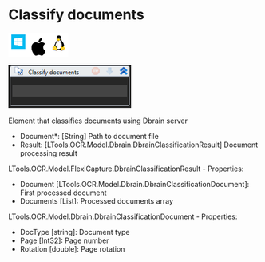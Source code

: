 # Classify documents

![](<../../../../.gitbook/assets/image (4).png>)

![](<../../../../.gitbook/assets/image (277).png>)



Element that classifies documents using Dbrain server

* Document\*: \[String] Path to document file
* Result: \[LTools.OCR.Model.Dbrain.DbrainClassificationResult] Document processing result

LTools.OCR.Model.FlexiCapture.DbrainClassificationResult - Properties:

* Document \[LTools.OCR.Model.Dbrain.DbrainClassificationDocument]: First processed document
* Documents \[List]: Processed documents array

LTools.OCR.Model.Dbrain.DbrainClassificationDocument - Properties:

* DocType \[string]: Document type
* Page \[Int32]: Page number
* Rotation \[double]: Page rotation
